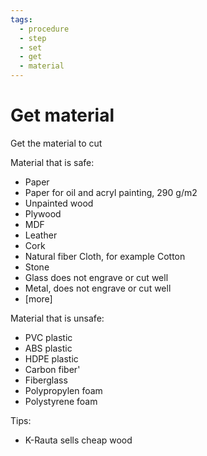 ```yaml
---
tags:
  - procedure
  - step
  - set
  - get
  - material
---
```


# Get material

Get the material to cut

Material that is safe:

- Paper
- Paper for oil and acryl painting, 290 g/m2
- Unpainted wood
- Plywood
- MDF
- Leather
- Cork
- Natural fiber Cloth, for example Cotton
- Stone
- Glass does not engrave or cut well
- Metal, does not engrave or cut well
- [more]

Material that is unsafe:

- PVC plastic
- ABS plastic
- HDPE plastic
- Carbon fiber'
- Fiberglass
- Polypropylen foam
- Polystyrene foam

Tips:

- K-Rauta sells cheap wood

